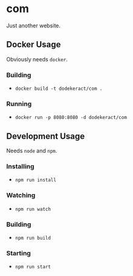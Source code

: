 # com

Just another website.

## Docker Usage

Obviously needs `docker`.

### Building

- `docker build -t dodekeract/com .`

### Running

- `docker run -p 8080:8080 -d dodekeract/com`

## Development Usage

Needs `node` and `npm`.

### Installing

- `npm run install`

### Watching

- `npm run watch`

### Building

- `npm run build`

### Starting

- `npm run start`
